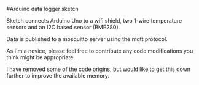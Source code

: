 #Arduino data logger sketch

Sketch connects Arduino Uno to a wifi shield, two 1-wire temperature sensors and an I2C based sensor (BME280).

Data is published to a mosquitto server using the mqtt protocol.

As I'm a novice, please feel free to contribute any code modifications you think might be appropriate.

I have removed some of the code origins, but would like to get this down further to improve the available memory.

